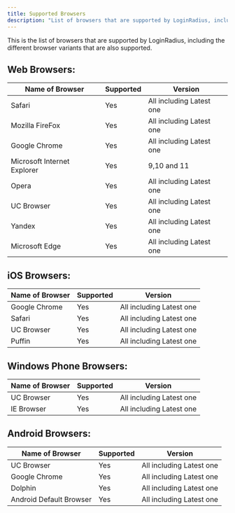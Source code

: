 ```yaml
---
title: Supported Browsers
description: "List of browsers that are supported by LoginRadius, including the different browser variants that are also supported."
---
```


This is the list of browsers that are supported by LoginRadius, including the different browser variants that are also supported.

## Web Browsers:

| Name of Browser | Supported  | Version  | 
|-----------------|---|---|
|Safari|  Yes | All including Latest one  |
|Mozilla FireFox| Yes  |  All including Latest one |
|Google Chrome| Yes  | All including Latest one  |
|Microsoft Internet Explorer|  Yes |  9,10 and 11 |
|Opera| Yes  |  All including Latest one |
|UC Browser| Yes  | All including Latest one  |
|Yandex|  Yes | All including Latest one  |
|Microsoft Edge|  Yes |  All including Latest one |

## iOS Browsers:

| Name of Browser | Supported  | Version  | 
|-----------------|---|---|
|Google Chrome| Yes  | All including Latest one  |
|Safari|  Yes | All including Latest one  |
|UC Browser| Yes  | All including Latest one  |
|Puffin|  Yes | All including Latest one  |

## Windows Phone Browsers:

| Name of Browser | Supported  | Version  | 
|-----------------|---|---|
|UC Browser| Yes  | All including Latest one  |
|IE Browser|  Yes | All including Latest one  |

##  Android Browsers:

| Name of Browser | Supported  | Version  | 
|-----------------|---|---|
|UC Browser|  Yes | All including Latest one  |
|Google Chrome| Yes  | All including Latest one  |
|Dolphin|  Yes |  All including Latest one |
|Android Default Browser| Yes  |  All including Latest one |